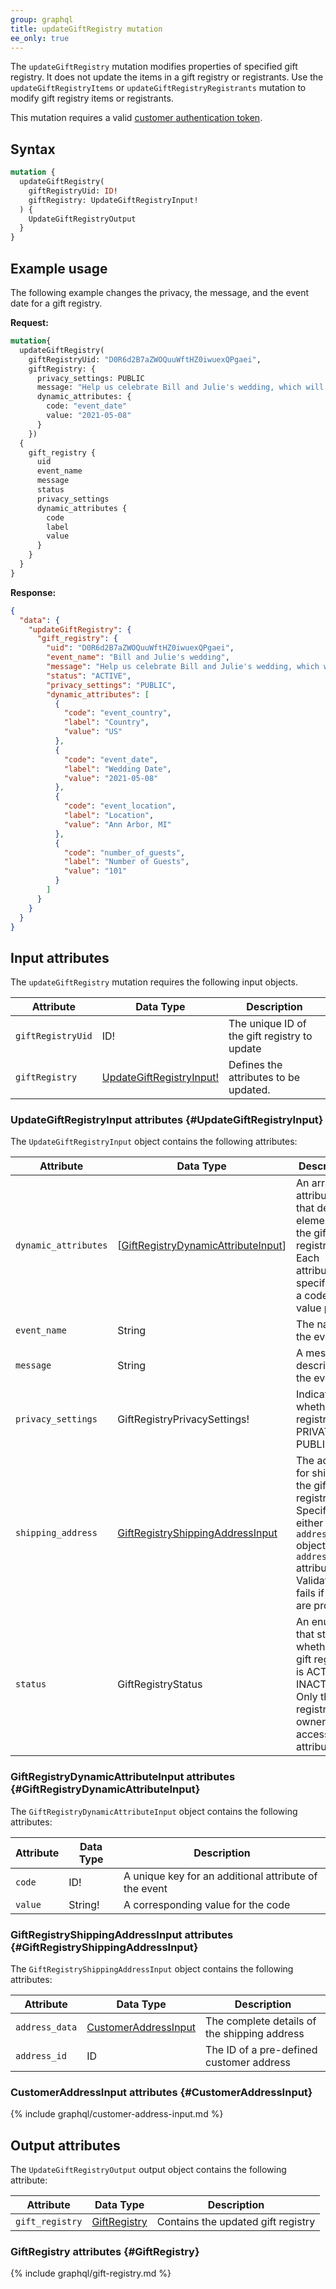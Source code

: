 ```yaml
---
group: graphql
title: updateGiftRegistry mutation
ee_only: true
---
```

The `updateGiftRegistry` mutation modifies properties of specified gift registry. It does not update the items in a gift registry or registrants. Use the `updateGiftRegistryItems` or `updateGiftRegistryRegistrants` mutation to modify gift registry items or registrants.

This mutation requires a valid [customer authentication token]({{page.baseurl}}/graphql/mutations/generate-customer-token.html).

## Syntax

```graphql
mutation {
  updateGiftRegistry(
    giftRegistryUid: ID!
    giftRegistry: UpdateGiftRegistryInput!
  ) {
    UpdateGiftRegistryOutput
  }
}
```

## Example usage

The following example changes the privacy, the message, and the event date for a gift registry.

**Request:**

```graphql
mutation{
  updateGiftRegistry(
    giftRegistryUid: "D0R6d2B7aZWOQuuWftHZ0iwuexQPgaei", 
    giftRegistry: {
      privacy_settings: PUBLIC
      message: "Help us celebrate Bill and Julie's wedding, which will be held on May 8, 2021"
      dynamic_attributes: {
        code: "event_date"
        value: "2021-05-08"
      }
    })
  {
    gift_registry {
      uid
      event_name
      message
      status
      privacy_settings
      dynamic_attributes {
        code
        label
        value
      }
    }
  }
}
```

**Response:**

```json
{
  "data": {
    "updateGiftRegistry": {
      "gift_registry": {
        "uid": "D0R6d2B7aZWOQuuWftHZ0iwuexQPgaei",
        "event_name": "Bill and Julie's wedding",
        "message": "Help us celebrate Bill and Julie's wedding, which will be held on May 8, 2021",
        "status": "ACTIVE",
        "privacy_settings": "PUBLIC",
        "dynamic_attributes": [
          {
            "code": "event_country",
            "label": "Country",
            "value": "US"
          },
          {
            "code": "event_date",
            "label": "Wedding Date",
            "value": "2021-05-08"
          },
          {
            "code": "event_location",
            "label": "Location",
            "value": "Ann Arbor, MI"
          },
          {
            "code": "number_of_guests",
            "label": "Number of Guests",
            "value": "101"
          }
        ]
      }
    }
  }
}
```

## Input attributes

The `updateGiftRegistry` mutation requires the following input objects.

Attribute |  Data Type | Description
--- | --- | ---
`giftRegistryUid` | ID! | The unique ID of the gift registry to update
`giftRegistry` | [UpdateGiftRegistryInput!](#UpdateGiftRegistryInput) | Defines the attributes to be updated.

### UpdateGiftRegistryInput attributes {#UpdateGiftRegistryInput}

The `UpdateGiftRegistryInput` object contains the following attributes:

Attribute |  Data Type | Description
--- | --- | ---
`dynamic_attributes` | [[GiftRegistryDynamicAttributeInput](#GiftRegistryDynamicAttributeInput)] | An array of attributes that define elements of the gift registry. Each attribute is specified as a code-value pair
`event_name` | String | The name of the event
`message` | String | A message describing the event
`privacy_settings` | GiftRegistryPrivacySettings! | Indicates whether the registry is PRIVATE or PUBLIC
`shipping_address` | [GiftRegistryShippingAddressInput](#GiftRegistryShippingAddressInput) | The address for shipping the gift registry. Specify either the `address_data` object or the `address_id` attribute. Validation fails if both are provided
`status` | GiftRegistryStatus | An enum that states whether the gift registry is ACTIVE or INACTIVE. Only the registry owner can access this attribute

### GiftRegistryDynamicAttributeInput attributes {#GiftRegistryDynamicAttributeInput}

The `GiftRegistryDynamicAttributeInput` object contains the following attributes:

Attribute |  Data Type | Description
--- | --- | ---
`code` | ID! | A unique key for an additional attribute of the event
`value` | String! | A corresponding value for the code

### GiftRegistryShippingAddressInput attributes {#GiftRegistryShippingAddressInput}

The `GiftRegistryShippingAddressInput` object contains the following attributes:

Attribute |  Data Type | Description
--- | --- | ---
`address_data` | [CustomerAddressInput](#CustomerAddressInput) | The complete details of the shipping address
`address_id` | ID | The ID of a pre-defined customer address

### CustomerAddressInput attributes {#CustomerAddressInput}

{% include graphql/customer-address-input.md %}

## Output attributes

The `UpdateGiftRegistryOutput` output object contains the following attribute:

Attribute |  Data Type | Description
--- | --- | ---
`gift_registry` | [GiftRegistry](#GiftRegistry) | Contains the updated gift registry

### GiftRegistry attributes {#GiftRegistry}

{% include graphql/gift-registry.md %}
